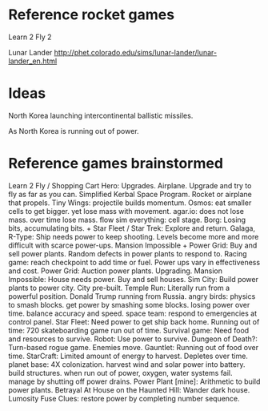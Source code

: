 # Reference rocket games

Learn 2 Fly 2

Lunar Lander
<http://phet.colorado.edu/sims/lunar-lander/lunar-lander_en.html>

# Ideas

North Korea launching intercontinental ballistic missiles.

As North Korea is running out of power.


# Reference games brainstormed

Learn 2 Fly / Shopping Cart Hero:  Upgrades.
	Airplane.  Upgrade and try to fly as far as you can.
		Simplified Kerbal Space Program.
		Rocket or airplane that propels.
	Tiny Wings:  projectile builds momentum.
Osmos:  eat smaller cells to get bigger.  yet lose mass with movement.
	agar.io:  does not lose mass.
	over time lose mass.
		flow
		sim everything:  cell stage.
	Borg:  Losing bits, accumulating bits.
		+ Star Fleet / Star Trek:  Explore and return.
Galaga, R-Type:  Ship needs power to keep shooting.
	Levels become more and more difficult with scarce power-ups.
Mansion Impossible + Power Grid:  Buy and sell power plants.
	Random defects in power plants to respond to.
Racing game:  reach checkpoint to add time or fuel.
	Power ups vary in effectiveness and cost.
Power Grid:  Auction power plants.  Upgrading.
Mansion Impossible:  House needs power.  Buy and sell houses.
Sim City:  Build power plants to power city.
	City pre-built.
Temple Run:  Literally run from a powerful position.
	Donald Trump running from Russia.
angry birds:  physics to smash blocks.
	get power by smashing some blocks.
		losing power over time.
			balance accuracy and speed.
space team:  respond to emergencies at control panel.
Star Fleet:  Need power to get ship back home.
Running out of time:  720 skateboarding game run out of time.
Survival game:  Need food and resources to survive.
	Robot:  Use power to survive.
Dungeon of Death?:  Turn-based rogue game.  Enemies move.
Gauntlet:  Running out of food over time.
StarCraft:  Limited amount of energy to harvest.
	Depletes over time.
planet base:  4X colonization.
	harvest wind and solar power into battery.
	build structures.
	when run out of power, oxygen, water systems fail.
	manage by shutting off power drains.
Power Plant [mine]:  Arithmetic to build power plants.
Betrayal At House on the Haunted Hill:  Wander dark house.
Lumosity Fuse Clues:  restore power by completing number sequence.

